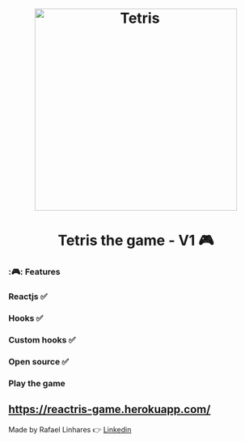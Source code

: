 <h1 align="center">
    <img alt="Tetris" src="https://vice-images.vice.com/images/articles/meta/2016/05/18/tetris-the-movie-vgtrn-1463572363.png?resize=*:*&output-quality=75" width="400px" />
</h1>

<h1 align="center"> Tetris the game - V1  🎮 </h1>

### :🎮: Features

### Reactjs ✅

### Hooks ✅

### Custom hooks ✅

### Open source ✅

### Play the game 

 https://reactris-game.herokuapp.com/
 ------------------------------------

Made by Rafael Linhares 👉 [Linkedin](https://www.linkedin.com/in/rafael-linhares-js/)

